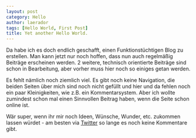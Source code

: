 ```yaml
---
layout: post
category: Hello
author: laerador
tags: [Hello World, First Post]
title: Yet another Hello World.
---
```


Da habe ich es doch endlich geschafft, einen Funktionstüchtigen Blog zu erstellen. Man kann jetzt nur noch hoffen, dass nun auch regelmäßig Beiträge erscheinen werden. 2 weitere, technisch orientierte Beiträge sind schon in Bearbeitung, aber vorher muss hier noch so einiges getan werden.

Es fehlt nämlich noch ziemlich viel. Es gibt noch keine Navigation, die beiden Seiten über mich sind noch nicht gefüllt und hier und da fehlen noch ein paar Kleinigkeiten, wie z.B. ein Kommentarsystem. Aber ich wollte zumindest schon mal einen Sinnvollen Beitrag haben, wenn die Seite schon online ist. 

Wär super, wenn ihr mir noch Ideen, Wünsche, Wunder, etc. zukommen lassen würdet - am besten via [Twitter][] so lange es noch keine Kommentare gibt.

[Twitter]: http://twitter.com/laerador
